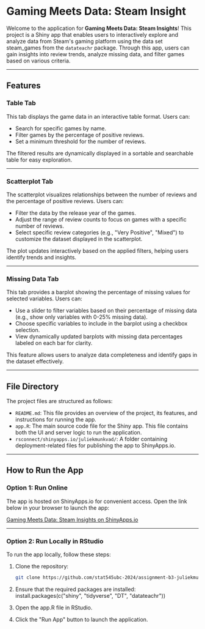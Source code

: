 # Gaming Meets Data: Steam Insight

Welcome to the application for **Gaming Meets Data: Steam Insights**! This project is a Shiny app that enables users to interactively explore and analyze data from Steam's gaming platform using the data set steam_games from the `datateachr` package. Through this app, users can gain insights into review trends, analyze missing data, and filter games based on various criteria.

---

## Features

### Table Tab
This tab displays the game data in an interactive table format. Users can:
- Search for specific games by name.
- Filter games by the percentage of positive reviews.
- Set a minimum threshold for the number of reviews.

The filtered results are dynamically displayed in a sortable and searchable table for easy exploration.

---

### Scatterplot Tab
The scatterplot visualizes relationships between the number of reviews and the percentage of positive reviews. Users can:
- Filter the data by the release year of the games.
- Adjust the range of review counts to focus on games with a specific number of reviews.
- Select specific review categories (e.g., "Very Positive", "Mixed") to customize the dataset displayed in the scatterplot.

The plot updates interactively based on the applied filters, helping users identify trends and insights.

---

### Missing Data Tab
This tab provides a barplot showing the percentage of missing values for selected variables. Users can:
- Use a slider to filter variables based on their percentage of missing data (e.g., show only variables with 0-25% missing data).
- Choose specific variables to include in the barplot using a checkbox selection.
- View dynamically updated barplots with missing data percentages labeled on each bar for clarity.

This feature allows users to analyze data completeness and identify gaps in the dataset effectively.

---

## File Directory

The project files are structured as follows:

- `README.md`: This file provides an overview of the project, its features, and instructions for running the app.
- `app.R`: The main source code file for the Shiny app. This file contains both the UI and server logic to run the application.
- `rsconnect/shinyapps.io/juliekmunkvad/`: A folder containing deployment-related files for publishing the app to ShinyApps.io.
---

## How to Run the App

### Option 1: Run Online

The app is hosted on ShinyApps.io for convenient access. Open the link below in your browser to launch the app:

[Gaming Meets Data: Steam Insights on ShinyApps.io]([https://your-shinyapp-url.shinyapps.io/SteamGamesExplorer/](https://juliekmunkvad.shinyapps.io/assignment-b3-juliekmunkvad/))

---

### Option 2: Run Locally in RStudio

To run the app locally, follow these steps:

1. Clone the repository:
   ```bash
   git clone https://github.com/stat545ubc-2024/assignment-b3-juliekmunkvad.git

2. Ensure that the required packages are installed:
   install.packages(c("shiny", "tidyverse", "DT", "datateachr"))

3. Open the app.R file in RStudio.
   
4. Click the "Run App" button to launch the application.
